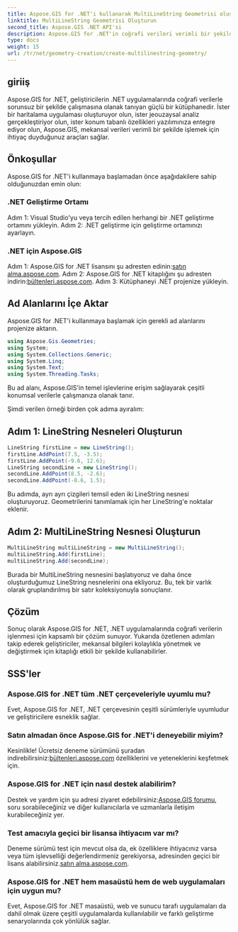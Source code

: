 ```yaml
---
title: Aspose.GIS for .NET'i kullanarak MultiLineString Geometrisi oluşturun
linktitle: MultiLineString Geometrisi Oluşturun
second_title: Aspose.GIS .NET API'si
description: Aspose.GIS for .NET'in coğrafi verileri verimli bir şekilde yönetme gücünü keşfedin. Sorunsuz bir deneyim için hemen indirin.
type: docs
weight: 15
url: /tr/net/geometry-creation/create-multilinestring-geometry/
---
```

## giriiş
Aspose.GIS for .NET, geliştiricilerin .NET uygulamalarında coğrafi verilerle sorunsuz bir şekilde çalışmasına olanak tanıyan güçlü bir kütüphanedir. İster bir haritalama uygulaması oluşturuyor olun, ister jeouzaysal analiz gerçekleştiriyor olun, ister konum tabanlı özellikleri yazılımınıza entegre ediyor olun, Aspose.GIS, mekansal verileri verimli bir şekilde işlemek için ihtiyaç duyduğunuz araçları sağlar.
## Önkoşullar
Aspose.GIS for .NET'i kullanmaya başlamadan önce aşağıdakilere sahip olduğunuzdan emin olun:
### .NET Geliştirme Ortamı
Adım 1: Visual Studio'yu veya tercih edilen herhangi bir .NET geliştirme ortamını yükleyin.
Adım 2: .NET geliştirme için geliştirme ortamınızı ayarlayın.
### .NET için Aspose.GIS
 Adım 1: Aspose.GIS for .NET lisansını şu adresten edinin:[satın alma.aspose.com](https://purchase.aspose.com/buy).
 Adım 2: Aspose.GIS for .NET kitaplığını şu adresten indirin:[bültenleri.aspose.com](https://releases.aspose.com/gis/net/).
Adım 3: Kütüphaneyi .NET projenize yükleyin.

## Ad Alanlarını İçe Aktar
Aspose.GIS for .NET'i kullanmaya başlamak için gerekli ad alanlarını projenize aktarın.

```csharp
using Aspose.Gis.Geometries;
using System;
using System.Collections.Generic;
using System.Linq;
using System.Text;
using System.Threading.Tasks;
```
Bu ad alanı, Aspose.GIS'in temel işlevlerine erişim sağlayarak çeşitli konumsal verilerle çalışmanıza olanak tanır.

Şimdi verilen örneği birden çok adıma ayıralım:
## Adım 1: LineString Nesneleri Oluşturun
```csharp
LineString firstLine = new LineString();
firstLine.AddPoint(7.5, -3.5);
firstLine.AddPoint(-9.6, 12.6);
LineString secondLine = new LineString();
secondLine.AddPoint(8.5, -2.6);
secondLine.AddPoint(-8.6, 1.5);
```
Bu adımda, ayrı ayrı çizgileri temsil eden iki LineString nesnesi oluşturuyoruz. Geometrilerini tanımlamak için her LineString'e noktalar eklenir.
## Adım 2: MultiLineString Nesnesi Oluşturun
```csharp
MultiLineString multiLineString = new MultiLineString();
multiLineString.Add(firstLine);
multiLineString.Add(secondLine);
```
Burada bir MultiLineString nesnesini başlatıyoruz ve daha önce oluşturduğumuz LineString nesnelerini ona ekliyoruz. Bu, tek bir varlık olarak gruplandırılmış bir satır koleksiyonuyla sonuçlanır.

## Çözüm
Sonuç olarak Aspose.GIS for .NET, .NET uygulamalarında coğrafi verilerin işlenmesi için kapsamlı bir çözüm sunuyor. Yukarıda özetlenen adımları takip ederek geliştiriciler, mekansal bilgileri kolaylıkla yönetmek ve değiştirmek için kitaplığı etkili bir şekilde kullanabilirler.
## SSS'ler
### Aspose.GIS for .NET tüm .NET çerçeveleriyle uyumlu mu?
Evet, Aspose.GIS for .NET, .NET çerçevesinin çeşitli sürümleriyle uyumludur ve geliştiricilere esneklik sağlar.
### Satın almadan önce Aspose.GIS for .NET'i deneyebilir miyim?
 Kesinlikle! Ücretsiz deneme sürümünü şuradan indirebilirsiniz:[bültenleri.aspose.com](https://releases.aspose.com/) özelliklerini ve yeteneklerini keşfetmek için.
### Aspose.GIS for .NET için nasıl destek alabilirim?
 Destek ve yardım için şu adresi ziyaret edebilirsiniz:[Aspose.GIS forumu](https://forum.aspose.com/c/gis/33), soru sorabileceğiniz ve diğer kullanıcılarla ve uzmanlarla iletişim kurabileceğiniz yer.
### Test amacıyla geçici bir lisansa ihtiyacım var mı?
Deneme sürümü test için mevcut olsa da, ek özelliklere ihtiyacınız varsa veya tüm işlevselliği değerlendirmeniz gerekiyorsa, adresinden geçici bir lisans alabilirsiniz.[satın alma.aspose.com](https://purchase.aspose.com/temporary-license/).
### Aspose.GIS for .NET hem masaüstü hem de web uygulamaları için uygun mu?
Evet, Aspose.GIS for .NET masaüstü, web ve sunucu tarafı uygulamaları da dahil olmak üzere çeşitli uygulamalarda kullanılabilir ve farklı geliştirme senaryolarında çok yönlülük sağlar.
